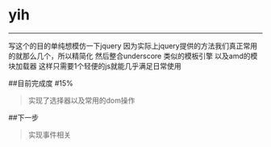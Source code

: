 # yih
******
写这个的目的单纯想模仿一下jquery
因为实际上jquery提供的方法我们真正常用的就那么几个，所以精简化
然后整合underscore 类似的模板引擎
以及amd的模块加载器
这样只需要1个轻便的js就能几乎满足日常使用

##目前完成度
#15%
>实现了选择器以及常用的dom操作


##下一步
>实现事件相关

